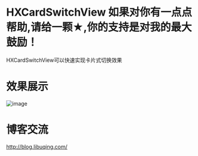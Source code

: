# HXCardSwitchView 如果对你有一点点帮助,请给一颗★,你的支持是对我的最大鼓励！
HXCardSwitchView可以快速实现卡片式切换效果

# 效果展示

![image](https://github.com/huangxuan518/HXCardSwitchView/blob/master/HXCardSwitchView/xiaoguo.gif)

# 博客交流
 http://blog.libuqing.com/

